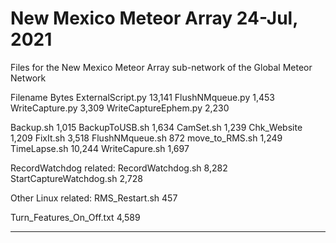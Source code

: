 # New Mexico Meteor Array 24-Jul, 2021
Files for the New Mexico Meteor Array sub-network of the Global Meteor Network

Filename		Bytes
ExternalScript.py	13,141
FlushNMqueue.py		1,453
WriteCapture.py		3,309
WriteCaptureEphem.py	2,230

Backup.sh		1,015
BackupToUSB.sh		1,634
CamSet.sh		1,239
Chk_Website		1,209
FixIt.sh		3,518
FlushNMqueue.sh		872
move_to_RMS.sh		1,249
TimeLapse.sh		10,244
WriteCapure.sh		1,697

RecordWatchdog related:
RecordWatchdog.sh	8,282
StartCaptureWatchdog.sh	2,728

Other Linux related:
RMS_Restart.sh		457

Turn_Features_On_Off.txt	4,589
_____
